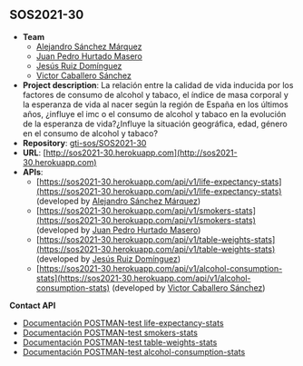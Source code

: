 ## SOS2021-30

- **Team**
  - [Alejandro Sánchez Márquez](https://github.com/Alesanmar)
  - [Juan Pedro Hurtado Masero](https://github.com/Juanpepitt)
  - [Jesús Ruiz Domínguez](https://github.com/jesruidom)
  - [Victor Caballero Sánchez](https://github.com/vic3214)
- **Project description**: La relación entre la calidad de vida inducida por los factores de consumo de alcohol y tabaco, el índice de masa corporal y la esperanza de vida al nacer según la región de España en los últimos años, ¿influye el imc o el consumo de alcohol y tabaco en la evolución de la esperanza de vida?¿Influye la situación geográfica, edad, género en el consumo de alcohol y tabaco?
- **Repository**: [gti-sos/SOS2021-30](https://github.com/gti-sos/SOS2021-30)
- **URL**: [http://sos2021-30.herokuapp.com](http://sos2021-30.herokuapp.com)
-  **APIs**:
    - [https://sos2021-30.herokuapp.com/api/v1/life-expectancy-stats](https://sos2021-30.herokuapp.com/api/v1/life-expectancy-stats) (developed by [Alejandro Sánchez Márquez](https://github.com/Alesanmar))
    - [https://sos2021-30.herokuapp.com/api/v1/smokers-stats](https://sos2021-30.herokuapp.com/api/v1/smokers-stats) (developed by [Juan Pedro Hurtado Masero](https://github.com/Juanpepitt))
    - [https://sos2021-30.herokuapp.com/api/v1/table-weights-stats](https://sos2021-30.herokuapp.com/api/v1/table-weights-stats) (developed by [Jesús Ruiz Domínguez](https://github.com/jesruidom))
    - [https://sos2021-30.herokuapp.com/api/v1/alcohol-consumption-stats](https://sos2021-30.herokuapp.com/api/v1/alcohol-consumption-stats) (developed by [Victor Caballero Sánchez](https://github.com/vic3214))
  
  **Contact API**
  - [Documentación POSTMAN-test life-expectancy-stats]()
  - [Documentación POSTMAN-test smokers-stats](https://documenter.getpostman.com/view/14966429/TzJoFgHe)
  - [Documentación POSTMAN-test table-weights-stats](https://documenter.getpostman.com/view/14975289/TzJoFM7R#f0bbc7c4-552f-43da-b8bf-7dfcf759037f)
  - [Documentación POSTMAN-test alcohol-consumption-stats](https://documenter.getpostman.com/view/14942936/TzJoFMVa)
 